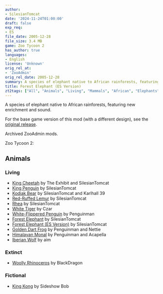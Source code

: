 ```yaml
---
author:
- SilesianTomcat
date: '2024-11-24T01:00:00'
draft: false
exp_req:
- ES
file_date: 2005-12-28
file_size: 3.4 MB
game: Zoo Tycoon 2
has_author: true
languages:
- English
license: 'Unknown'
orig_rel_at:
- 'ZooAdmin'
orig_rel_date: 2005-12-28
summary: A species of elephant native to African rainforests, featuring new enrichment and sound.
title: Forest Elephant (ES Version)
zt2tags: ["All", "Animals", "Living", "Mammals", "African", "Elephants", "ZT2", "Endangered Species"]
---
```

A species of elephant native to African rainforests, featuring new enrichment and sound.

For the base game version of this mod (with a different design), see the [original release](/mods/zt2/animals/living/forest-elephant/).


Archived ZooAdmin mods.

Zoo Tycoon 2:

## Animals

### Living
- [King Cheetah](https://www.zooberry.org/mods/zt2/animals/living/king-cheetah/) by The Exhibit and SilesianTomcat
- [King Penguin](https://www.zooberry.org/mods/zt2/animals/living/king-penguin/) by SilesianTomcat
- [Kodiak Bear](https://www.zooberry.org/mods/zt2/animals/living/kodiak-bear/) by SilesianTomcat and Karlhall 39
- [Red-Ruffed Lemur](https://www.zooberry.org/mods/zt2/animals/living/red-ruffed-lemur/) by SilesianTomcat
- [Rhea](https://www.zooberry.org/mods/zt2/animals/living/rhea/) by SilesianTomcat
- [White Tiger](https://www.zooberry.org/mods/zt2/animals/living/white-tiger/) by Czar
- [White-Flippered Penguin](https://www.zooberry.org/mods/zt2/animals/living/white-flippered-penguin/) by Penguinman
- [Forest Elephant](https://www.zooberry.org/mods/zt2/animals/living/forest-elephant/) by SilesianTomcat
- [Forest Elephant (ES Version)](https://www.zooberry.org/mods/zt2/animals/living/forest-elephant-es/) by SilesianTomcat
- [Golden Dart Frog](https://www.zooberry.org/mods/zt2/animals/living/golden-dart-frog/) by Penguinman and Nettie
- [Himalayan Monal](https://www.zooberry.org/mods/zt2/animals/living/himalayan-monal/) by Penguinman and Acapella
- [Iberian Wolf](https://www.zooberry.org/mods/zt2/animals/living/iberian-wolf/) by aim

### Extinct
- [Woolly Rhinoceros](https://www.zooberry.org/mods/zt2/animals/living/woolly-rhinoceros/) by BlackDragon

### Fictional
- [King Kong](https://www.zooberry.org/mods/zt2/animals/fictional/king-kong/) by Sideshow Bob